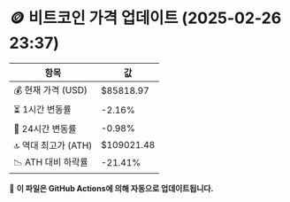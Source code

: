 # 🪙 비트코인 가격 업데이트 (2025-02-26 23:37)

| 항목                | 값 |
|--------------------|----------------|
| 💰 현재 가격 (USD) | $85818.97 |
| ⏳ 1시간 변동률    | -2.16% |
| 📆 24시간 변동률   | -0.98% |
| 🔝 역대 최고가 (ATH) | $109021.48 |
| 📉 ATH 대비 하락률 | -21.41% |

🔄 **이 파일은 GitHub Actions에 의해 자동으로 업데이트됩니다.**
